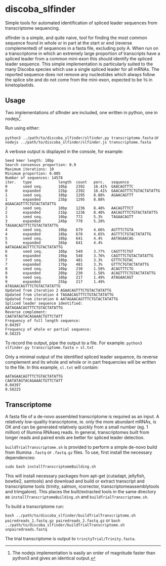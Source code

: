 # discoba_slfinder
Simple tools for automated identification of spliced leader sequences from transcriptome sequencing.

slfinder is a simple, and quite naive, tool for finding the most common sequence found in whole or in part at the start or end (reverse complemented) of sequences in a fasta file, excluding poly A. When run on a transcriptome in which an extremely large proportion of transcripts have a spliced leader from a common mini-exon this should identify the spliced leader sequence. This simple implementation is particularly suited to the many Discoba species which use a single spliced leader for all mRNAs.
The reported sequence does not remove any nucleotides which always follow the splice site and do not come from the mini-exon, expected to be `TG` in kinetoplastids.

## Usage
Two implementations of slfinder are included, one written in python, one in nodejs[^1].
[^1]: The nodejs implementation is easily an order of magnitude faster than python3 and gives an identical output.


Run using either:

`python3 ../path/to/discoba_slfinder/slfinder.py transcriptome.fasta` or `nodejs ../path/to/discoba_slfinder/slfinder.js transcriptome.fasta`

A verbose output is displayed in the console, for example:
```
Seed kmer length: 10bp
Search consensus proportion: 0.9
Maximum iterations: 10
Minimum proportion: 0.005
Number of sequences: 14578
iter.   type            length  count   perc.   sequence
0       seed seq.       10bp    2392    16.41%  GAACAGTTTC
0       expanded        22bp    2392    16.41%  GAACAGTTTCTGTACTATATTG
1       seed seq.       10bp    1295    8.88%   AGAACAGTTT
1       expanded        23bp    1295    8.88%   AGAACAGTTTCTGTACTATATTG
2       seed seq.       10bp    1236    8.48%   AACAGTTTCT
2       expanded        21bp    1236    8.48%   AACAGTTTCTGTACTATATTG
3       seed seq.       10bp    772     5.3%    TAGAACAGTT
3       expanded        24bp    770     5.28%   TAGAACAGTTTCTGTACTATATTG
4       seed seq.       10bp    679     4.66%   AGTTTCTGTA
4       expanded        18bp    678     4.65%   AGTTTCTGTACTATATTG
5       seed seq.       10bp    641     4.4%    AATAGAACAG
5       expanded        26bp    641     4.4%    AATAGAACAGTTTCTGTACTATATTG
6       seed seq.       10bp    549     3.77%   CAGTTTCTGT
6       expanded        19bp    548     3.76%   CAGTTTCTGTACTATATTG
7       seed seq.       10bp    481     3.3%    GTTTCTGTAC
7       expanded        17bp    481     3.3%    GTTTCTGTACTATATTG
8       seed seq.       10bp    230     1.58%   ACAGTTTCTG
8       expanded        20bp    230     1.58%   ACAGTTTCTGTACTATATTG
9       seed seq.       10bp    217     1.49%   ATAGAACAGT
9       expanded        25bp    217     1.49%   ATAGAACAGTTTCTGTACTATATTG
Updated from iteration 2 AGAACAGTTTCTGTACTATATTG
Updated from iteration 4 TAGAACAGTTTCTGTACTATATTG
Updated from iteration 6 AATAGAACAGTTTCTGTACTATATTG
Spliced leader sequence identified:
AATAGAACAGTTTCTGTACTATATTG
Reverse complement:
CAATATAGTACAGAAACTGTTCTATT
Frequency of full length sequence:
0.04397
Frequency of whole or partial sequence:
0.58225
```

To record the output, pipe the output to a file. For example:
`python3 slfinder.py transcriptome.fasta > sl.txt`

Only a minimal output of the identified spliced leader sequence, its reverse complement and its whole and whole or in part frequencies will be written to the file. In this example, `sl.txt` will contain:
```
AATAGAACAGTTTCTGTACTATATTG
CAATATAGTACAGAAACTGTTCTATT
0.04397
0.58225
```

## Transcriptome
A fasta file of a de-novo assembled transcriptome is required as an input. A relatively low-quality transcriptome, ie. only the more abundant mRNAs, is OK and can be generated relatively quickly from a small number (eg. 1 million) of Illumina RNAseq reads. In general, transcriptomes built from longer reads and paired ends are better for spliced leader detection.

`buildTrialTranscriptome.sh` is provided to perform a simple de-novo build from Illumina `.fastq` or `.fastq.gz` files.
To use, first install the necessary dependencies:

`sudo bash installTranscriptomeBuilding.sh`

This will install necessary packages from apt-get (cutadapt, jellyfish, bowtie2, samtools) and download and build or extract transcript and transcriptome tools (trinity, salmon, rcorrector, transcriptomeassemblytools and trimgalore). This places the built/extracted tools in the same directory as `installTranscriptomeBuilding.sh` and `buildTrialTranscriptome.sh`.

To build a transcriptome run:

`bash ../path/to/discoba_slfinder/buildTrialTranscriptome.sh pairedreads_1.fastq.gz pairedreads_2.fastq.gz` or `bash ../path/to/discoba_slfinder/buildTrialTranscriptome.sh unpairedreads.fastq`

The trial transcriptome is output to `trinityTrial/Trinity.fasta`.
